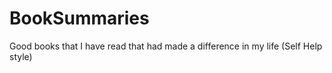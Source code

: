 # BookSummaries
Good books that I have read that had made a difference in my life (Self Help style)
